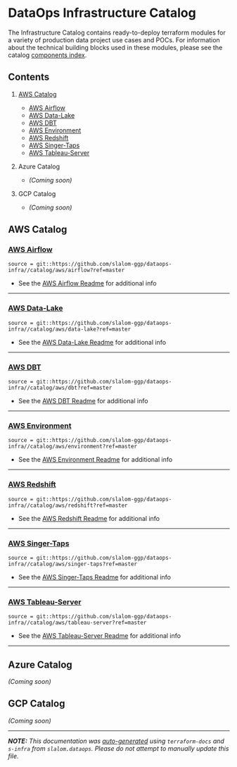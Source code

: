 
# DataOps Infrastructure Catalog

The Infrastructure Catalog contains ready-to-deploy terraform modules for a variety of production data project use cases and POCs. For information about the technical building blocks used in these modules, please see the catalog [components index](components_index.md).

## Contents

1. [AWS Catalog](#aws-Catalog)
    - [AWS Airflow](#AWS-Airflow)
    - [AWS Data-Lake](#AWS-Data-Lake)
    - [AWS DBT](#AWS-DBT)
    - [AWS Environment](#AWS-Environment)
    - [AWS Redshift](#AWS-Redshift)
    - [AWS Singer-Taps](#AWS-Singer-Taps)
    - [AWS Tableau-Server](#AWS-Tableau-Server)

2. Azure Catalog
    * _(Coming soon)_
2. GCP Catalog
    * _(Coming soon)_

## AWS Catalog

### [AWS Airflow](../catalog/aws/airflow/README.md)

```
source = git::https://github.com/slalom-ggp/dataops-infra//catalog/aws/airflow?ref=master
```



* See the [AWS Airflow Readme](../catalog/aws/airflow/README.md) for additional info
-------------------

### [AWS Data-Lake](../catalog/aws/data-lake/README.md)

```
source = git::https://github.com/slalom-ggp/dataops-infra//catalog/aws/data-lake?ref=master
```



* See the [AWS Data-Lake Readme](../catalog/aws/data-lake/README.md) for additional info
-------------------

### [AWS DBT](../catalog/aws/dbt/README.md)

```
source = git::https://github.com/slalom-ggp/dataops-infra//catalog/aws/dbt?ref=master
```



* See the [AWS DBT Readme](../catalog/aws/dbt/README.md) for additional info
-------------------

### [AWS Environment](../catalog/aws/environment/README.md)

```
source = git::https://github.com/slalom-ggp/dataops-infra//catalog/aws/environment?ref=master
```



* See the [AWS Environment Readme](../catalog/aws/environment/README.md) for additional info
-------------------

### [AWS Redshift](../catalog/aws/redshift/README.md)

```
source = git::https://github.com/slalom-ggp/dataops-infra//catalog/aws/redshift?ref=master
```



* See the [AWS Redshift Readme](../catalog/aws/redshift/README.md) for additional info
-------------------

### [AWS Singer-Taps](../catalog/aws/singer-taps/README.md)

```
source = git::https://github.com/slalom-ggp/dataops-infra//catalog/aws/singer-taps?ref=master
```



* See the [AWS Singer-Taps Readme](../catalog/aws/singer-taps/README.md) for additional info
-------------------

### [AWS Tableau-Server](../catalog/aws/tableau-server/README.md)

```
source = git::https://github.com/slalom-ggp/dataops-infra//catalog/aws/tableau-server?ref=master
```



* See the [AWS Tableau-Server Readme](../catalog/aws/tableau-server/README.md) for additional info
-------------------



## Azure Catalog

_(Coming soon)_

## GCP Catalog

_(Coming soon)_

-------------------

_**NOTE:** This documentation was [auto-generated](build.py) using
`terraform-docs` and `s-infra` from `slalom.dataops`.
Please do not attempt to manually update this file._

